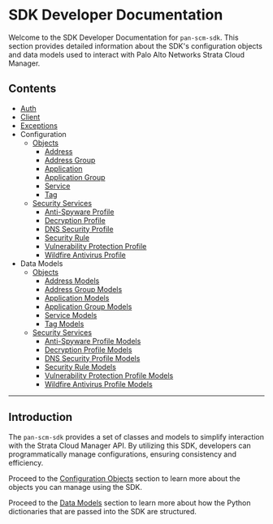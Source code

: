 # SDK Developer Documentation

Welcome to the SDK Developer Documentation for `pan-scm-sdk`. This section provides detailed information about the SDK's
configuration objects and data models used to interact with Palo Alto Networks Strata Cloud Manager.

## Contents

- [Auth](auth.md)
- [Client](client.md)
- [Exceptions](exceptions.md)
- Configuration
    - [Objects](config/objects/index)
        - [Address](config/objects/address.md)
        - [Address Group](config/objects/address_group.md)
        - [Application](config/objects/application.md)
        - [Application Group](config/objects/application_group.md)
        - [Service](config/objects/service.md)
        - [Tag](config/objects/tag.md)
    - [Security Services](config/security_services/index)
        - [Anti-Spyware Profile](config/security_services/anti_spyware_profile)
        - [Decryption Profile](config/security_services/decryption_profile.md)
        - [DNS Security Profile](config/security_services/dns_security_profile.md)
        - [Security Rule](config/security_services/security_rule.md)
        - [Vulnerability Protection Profile](config/security_services/vulnerability_protection_profile.md)
        - [Wildfire Antivirus Profile](config/security_services/wildfire_antivirus.md)
- Data Models
    - [Objects](models/objects/index)
        - [Address Models](models/objects/address_models.md)
        - [Address Group Models](models/objects/address_group_models.md)
        - [Application Models](models/objects/application_models.md)
        - [Application Group Models](models/objects/application_group_models.md)
        - [Service Models](models/objects/service_models.md)
        - [Tag Models](models/objects/tag_models.md)
    - [Security Services](models/security_services/index.md)
        - [Anti-Spyware Profile Models](models/security_services/anti_spyware_profile_models.md)
        - [Decryption Profile Models](models/security_services/decryption_profile_models.md)
        - [DNS Security Profile Models](models/security_services/dns_security_profile_models.md)
        - [Security Rule Models](models/security_services/security_rule_models.md)
        - [Vulnerability Protection Profile Models](models/security_services/vulnerability_protection_profile_models.md)
        - [Wildfire Antivirus Profile Models](models/security_services/wildfire_antivirus_profile_models.md)

---

## Introduction

The `pan-scm-sdk` provides a set of classes and models to simplify interaction with the Strata Cloud Manager API. By
utilizing this SDK, developers can programmatically manage configurations, ensuring consistency and efficiency.

Proceed to the [Configuration Objects](config/objects/index) section to learn more about the objects you can
manage using the SDK.

Proceed to the [Data Models](config/objects/index) section to learn more about how the Python dictionaries that are
passed into the SDK are structured.
